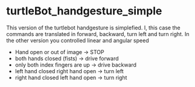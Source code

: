 # turtleBot_handgesture_simple
This version of the turtlebot handgesture is simplefied. I, this case the commands are translated in forward, backward, turn left and turn right. In the other version you controlled linear and angular speed

- Hand open or out of image -> STOP
- both hands closed (fists) -> drive forward
- only both index fingers are up -> drive backward
- left hand closed right hand open -> turn left
- right hand closed left hand open -> turn right
